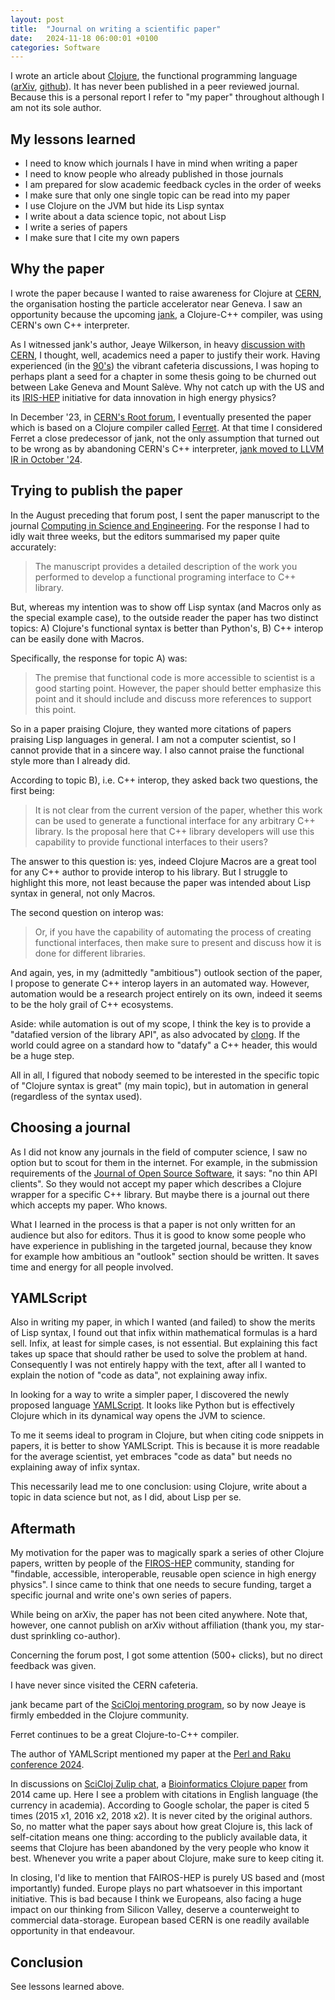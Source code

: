 ```yaml
---
layout: post
title:  "Journal on writing a scientific paper"
date:   2024-11-18 06:00:01 +0100
categories: Software
---
```

I wrote an article about [Clojure](https://www.clojure.org), the functional programming language ([arXiv](https://arxiv.org/abs/2312.13295), [github](https://github.com/kloimhardt/LisRoot)). It has never been published in a peer reviewed journal. Because this is a personal report I refer to "my paper" throughout although I am not its sole author.

## My lessons learned
* I need to know which journals I have in mind when writing a paper
* I need to know people who already published in those journals
* I am prepared for slow academic feedback cycles in the order of weeks
* I make sure that only one single topic can be read into my paper
* I use Clojure on the JVM but hide its Lisp syntax
* I write about a data science topic, not about Lisp
* I write a series of papers
* I make sure that I cite my own papers

## Why the paper
I wrote the paper because I wanted to raise awareness for Clojure at [CERN](https://home.cern), the organisation hosting the particle accelerator near Geneva. I saw an opportunity because the upcoming [jank](https://jank-lang.org), a Clojure-C++ compiler, was using CERN's own C++ interpreter.

As I witnessed jank's author, Jeaye Wilkerson, in heavy [discussion with CERN](https://github.com/kloimhardt/LisRoot/blob/main/paper/lisroot/jank_talk_transcript.md), I thought, well, academics need a paper to justify their work. Having experienced (in the [90's](https://cds.cern.ch/record/687164)) the vibrant cafeteria discussions, I was hoping to perhaps plant a seed for a chapter in some thesis going to be churned out between Lake Geneva and Mount Salève. Why not catch up with the US and its [IRIS-HEP](https://iris-hep.org) initiative for data innovation in high energy physics?

In December '23, in [CERN's Root forum](https://root-forum.cern.ch/t/developed-a-prototype-to-access-root-from-lisp/57633), I eventually presented the paper which is based on a Clojure compiler called [Ferret](https://ferret-lang.org). At that time I considered Ferret a close predecessor of jank, not the only assumption that turned out to be wrong as by abandoning CERN's C++ interpreter, [jank moved to LLVM IR in October '24](https://jank-lang.org/blog/2024-10-14-llvm-ir/).

## Trying to publish the paper
In the August preceding that forum post, I sent the paper manuscript to the journal [Computing in Science and Engineering](https://www.computer.org/csdl/magazines/cs). For the response I had to idly wait three weeks, but the editors summarised my paper quite accurately:

> The manuscript provides a detailed description of the work you performed to develop a functional programing interface to C++ library.

But, whereas my intention was to show off Lisp syntax (and Macros only as the special example case), to the outside reader the paper has two distinct topics: A) Clojure's functional syntax is better than Python's, B) C++ interop can be easily done with Macros.

Specifically, the response for topic A) was:

> The premise that functional code is more accessible to scientist is a good starting point. However, the paper should better emphasize this point and it should include and discuss more references to support this point.

So in a paper praising Clojure, they wanted more citations of papers praising Lisp languages in general. I am not a computer scientist, so I cannot provide that in a sincere way. I also cannot praise the functional style more than I already did.

According to topic B), i.e. C++ interop, they asked back two questions, the first being:

>  It is not clear from the current version of the paper, whether this work can be used to generate a functional interface for any arbitrary C++ library. Is the proposal here that C++ library developers will use this capability to provide functional interfaces to their users?

The answer to this question is: yes, indeed Clojure Macros are a great tool for any C++ author to provide interop to his library. But I struggle to highlight this more, not least because the paper was intended about Lisp syntax in general, not only Macros.

The second question on interop was:

> Or, if you have the capability of automating the process of creating functional interfaces, then make sure to present and discuss how it is done for different libraries.

And again, yes, in my (admittedly "ambitious") outlook section of the paper, I propose to generate C++ interop layers in an automated way. However, automation would be a research project entirely on its own, indeed it seems to be the holy grail of C++ ecosystems.

Aside: while automation is out of my scope, I think the key is to provide a "datafied version of the library API", as also advocated by [clong](https://github.com/phronmophobic/clong). If the world could agree on a standard how to "datafy" a C++ header, this would be a huge step.

All in all, I figured that nobody seemed to be interested in the specific topic of "Clojure syntax is great" (my main topic), but in automation in general (regardless of the syntax used).

## Choosing a journal
As I did not know any journals in the field of computer science, I saw no option but to scout for them in the internet. For example, in the submission requirements of the [Journal of Open Source Software](https://joss.theoj.org/about), it says: "no thin API clients". So they would not accept my paper which describes a Clojure wrapper for a specific C++ library. But maybe there is a journal out there which accepts my paper. Who knows.

What I learned in the process is that a paper is not only written for an audience but also for editors. Thus it is good to know some people who have experience in publishing in the targeted journal, because they know for example how ambitious an "outlook" section should be written. It saves time and energy for all people involved.

## YAMLScript
Also in writing my paper, in which I wanted (and failed) to show the merits of Lisp syntax, I found out that infix within mathematical formulas is a hard sell. Infix, at least for simple cases, is not essential. But explaining this fact takes up space that should rather be used to solve the problem at hand. Consequently I was not entirely happy with the text, after all I wanted to explain the notion of "code as data", not explaining away infix.

In looking for a way to write a simpler paper, I discovered the newly proposed language [YAMLScript](https://yamlscript.org). It looks like Python but is effectively Clojure which in its dynamical way opens the JVM to science.

To me it seems ideal to program in Clojure, but when citing code snippets in papers, it is better to show YAMLScript. This is because it is more readable for the average scientist, yet embraces "code as data" but needs no explaining away of infix syntax.

This necessarily lead me to one conclusion: using Clojure, write about a topic in data science but not, as I did, about Lisp per se.

## Aftermath

My motivation for the paper was to magically spark a series of other Clojure papers, written by people of the [FIROS-HEP](https://fairos-hep.org) community, standing for "findable, accessible, interoperable, reusable open science in high energy physics". I since came to think that one needs to secure funding, target a specific journal and write one's own series of papers.

While being on arXiv, the paper has not been cited anywhere. Note that, however, one cannot publish on arXiv without affiliation (thank you, my star-dust sprinkling co-author).

Concerning the forum post, I got some attention (500+ clicks), but no direct feedback was given.

I have never since visited the CERN cafeteria.

jank became part of the [SciCloj mentoring program](https://scicloj.github.io/docs/community/groups/open-source-mentoring/), so by now Jeaye is firmly embedded in the Clojure community.

Ferret continues to be a great Clojure-to-C++ compiler.

The author of YAMLScript mentioned my paper at the [Perl and Raku conference 2024](https://www.youtube.com/watch?v=RFIukRdFe1o&t=2303s).

In discussions on [SciCloj Zulip chat](https://scicloj.github.io/docs/community/contact/), a [Bioinformatics Clojure paper](https://academic.oup.com/bioinformatics/article/30/17/2537/2748169?login=false) from 2014 came up. Here I see a problem with citations in English language (the currency in academia). According to Google scholar, the paper is cited 5 times (2015 x1, 2016 x2, 2018 x2). It is never cited by the original authors. So, no matter what the paper says about how great Clojure is, this lack of self-citation means one thing: according to the publicly available data, it seems that Clojure has been abandoned by the very people who know it best. Whenever you write a  paper about Clojure, make sure to keep citing it.

In closing, I'd like to mention that FAIROS-HEP is purely US based and (most importantly) funded. Europe plays no part whatsoever in this important initiative. This is bad because I think we Europeans, also facing a huge impact on our thinking from Silicon Valley, deserve a counterweight to commercial data-storage. European based CERN is one readily available opportunity in that endeavour.

## Conclusion
See lessons learned above.
